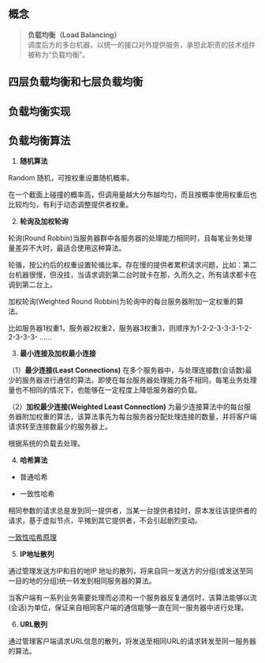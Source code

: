 ## 概念
>**负载均衡（Load Balancing）**  
>调度后方的多台机器，以统一的接口对外提供服务，承担此职责的技术组件被称为“负载均衡”。
## 四层负载均衡和七层负载均衡
## 负载均衡实现
## 负载均衡算法

1. **随机算法**


Random 随机，可按权重设置随机概率。

在一个截面上碰撞的概率高，但调用量越大分布越均匀，而且按概率使用权重后也比较均匀，有利于动态调整提供者权重。  



2. **轮询及加权轮询**
   
轮询(Round Robbin)当服务器群中各服务器的处理能力相同时，且每笔业务处理量差异不大时，最适合使用这种算法。

轮循，按公约后的权重设置轮循比率。存在慢的提供者累积请求问题，比如：第二台机器很慢，但没挂，当请求调到第二台时就卡在那，久而久之，所有请求都卡在调到第二台上。

加权轮询(Weighted Round Robbin)为轮询中的每台服务器附加一定权重的算法。

比如服务器1权重1，服务器2权重2，服务器3权重3，则顺序为1-2-2-3-3-3-1-2-2-3-3-3- ……


3. **最小连接及加权最小连接**

（1）**最少连接(Least Connections)** 在多个服务器中，与处理连接数(会话数)最少的服务器进行通信的算法。即使在每台服务器处理能力各不相同，每笔业务处理量也不相同的情况下，也能够在一定程度上降低服务器的负载。

（2）**加权最少连接(Weighted Least Connection)** 为最少连接算法中的每台服务器附加权重的算法，该算法事先为每台服务器分配处理连接的数量，并将客户端请求转至连接数最少的服务器上。

根据系统的负载去处理。

4. **哈希算法**

* 普通哈希

* 一致性哈希

相同参数的请求总是发到同一提供者，当某一台提供者挂时，原本发往该提供者的请求，基于虚拟节点，平摊到其它提供者，不会引起剧烈变动。

[一致性哈希原理](https://kefeng.wang/2018/08/10/consistent-hashing/)

5. **IP地址散列**

通过管理发送方IP和目的地IP
地址的散列，将来自同一发送方的分组(或发送至同一目的地的分组)统一转发到相同服务器的算法。

当客户端有一系列业务需要处理而必须和一个服务器反复通信时，该算法能够以流(会话)为单位，保证来自相同客户端的通信能够一直在同一服务器中进行处理。

6. **URL散列**

通过管理客户端请求URL信息的散列，将发送至相同URL的请求转发至同一服务器的算法。